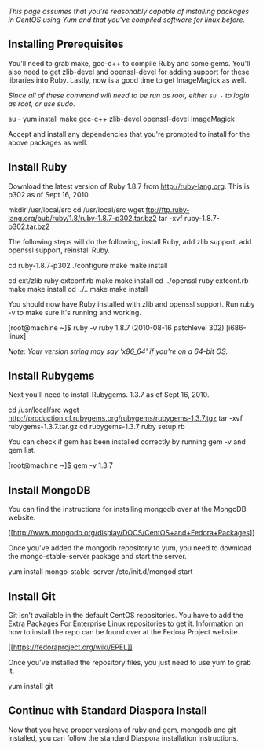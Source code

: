 *This page assumes that you're reasonably capable of installing packages in CentOS using Yum and that you've compiled software for linux before.*

## Installing Prerequisites

You'll need to grab make, gcc-c++ to compile Ruby and some gems.  You'll also need to get zlib-devel and openssl-devel for adding support for these libraries into Ruby.  Lastly, now is a good time to get ImageMagick as well.

*Since all of these command will need to be run as root, either `su -` to login as root, or use sudo.*

   su -
   yum install make gcc-c++ zlib-devel openssl-devel ImageMagick

Accept and install any dependencies that you're prompted to install for the above packages as well.

## Install Ruby

Download the latest version of Ruby 1.8.7 from http://ruby-lang.org.  This is p302 as of Sept 16, 2010.

   mkdir /usr/local/src
   cd /usr/local/src
   wget ftp://ftp.ruby-lang.org/pub/ruby/1.8/ruby-1.8.7-p302.tar.bz2
   tar -xvf ruby-1.8.7-p302.tar.bz2

The following steps will do the following, install Ruby, add zlib support, add openssl support, reinstall Ruby.

   cd ruby-1.8.7-p302
   ./configure
   make
   make install

   cd ext/zlib
   ruby extconf.rb
   make
   make install
   cd ../openssl
   ruby extconf.rb
   make
   make install
   cd ../..
   make
   make install

You should now have Ruby installed with zlib and openssl support.  Run ruby -v to make sure it's running and working.

   [root@machine ~]$ ruby -v
   ruby 1.8.7 (2010-08-16 patchlevel 302) [i686-linux]

*Note: Your version string may say 'x86_64' if you're on a 64-bit OS.*

## Install Rubygems

Next you'll need to install Rubygems.  1.3.7 as of Sept 16, 2010.

   cd /usr/local/src
   wget http://production.cf.rubygems.org/rubygems/rubygems-1.3.7.tgz
   tar -xvf rubygems-1.3.7.tar.gz
   cd rubygems-1.3.7
   ruby setup.rb

You can check if gem has been installed correctly by running gem -v and gem list.

   [root@machine ~]$ gem -v
   1.3.7

## Install MongoDB

You can find the instructions for installing mongodb over at the MongoDB website.

[[http://www.mongodb.org/display/DOCS/CentOS+and+Fedora+Packages]]

Once you've added the mongodb repository to yum, you need to download the mongo-stable-server package and start the server.

   yum install mongo-stable-server
   /etc/init.d/mongod start

## Install Git

Git isn't available in the default CentOS repositories.  You have to add the Extra Packages For Enterprise Linux repositories to get it.  Information on how to install the repo can be found over at the Fedora Project website.

[[https://fedoraproject.org/wiki/EPEL]]

Once you've installed the repository files, you just need to use yum to grab it.

   yum install git

## Continue with Standard Diaspora Install

Now that you have proper versions of ruby and gem, mongodb and git installed, you can follow the standard Diaspora installation instructions.